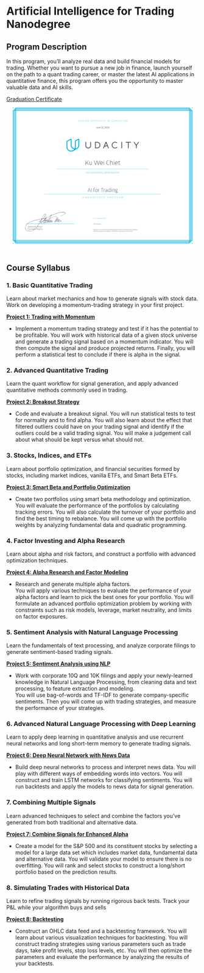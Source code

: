 # Artificial Intelligence for Trading Nanodegree

## Program Description
In this program, you’ll analyze real data and build financial models for trading. Whether you want to pursue a new job in finance, launch yourself on the path to a quant trading career, or master the latest AI applications in quantitative finance, this program offers you the opportunity to master valuable data and AI skills.

[Graduation Certificate](https://confirm.udacity.com/HK72H292)
<img src="./images/certificate.svg">

## Course Syllabus

### 1. Basic Quantitative Trading
Learn about market mechanics and how to generate signals with stock data. Work on developing a momentum-trading strategy in your first project.

**[Project 1: Trading with Momentum](./project_1)**
* Implement a momentum trading strategy and test if it has the potential to be profitable.
You will work with historical data of a given stock universe and generate a trading signal based on a momentum indicator. You will then compute the signal and produce projected returns. Finally, you will perform a statistical test to conclude if there is alpha in the signal.

### 2. Advanced Quantitative Trading
Learn the quant workflow for signal generation, and apply advanced quantitative methods commonly used in trading.

**[Project 2: Breakout Strategy](./project_2)**
* Code and evaluate a breakout signal.
  You will run statistical tests to test for normality and to find alpha. You will also learn about the effect that filtered outliers could have on your trading signal and identify if the outliers could be a valid trading signal. You will make a judgement call about what should be kept versus what should not.  

### 3. Stocks, Indices, and ETFs
Learn about portfolio optimization, and financial securities formed by stocks, including market indices, vanilla ETFs, and Smart Beta ETFs.

**[Project 3: Smart Beta and Portfolio Optimization](./project_3)**
* Create two portfolios using smart beta methodology and optimization.
  You will evaluate the performance of the portfolios by calculating tracking errors. You will also calculate the turnover of your portfolio and find the best timing to rebalance. You will come up with the portfolio weights by analyzing fundamental data and quadratic programming.

### 4. Factor Investing and Alpha Research
Learn about alpha and risk factors, and construct a portfolio with advanced optimization techniques.

**[Project 4: Alpha Research and Factor Modeling](./project_4)**
* Research and generate multiple alpha factors.  
  You will apply various techniques to evaluate the performance of your alpha factors and learn to pick the best ones for your portfolio. You will formulate an advanced portfolio optimization problem by working with constraints such as risk models, leverage, market neutrality, and limits on factor exposures.

### 5. Sentiment Analysis with Natural Language Processing
Learn the fundamentals of text processing, and analyze corporate filings to generate sentiment-based trading signals.

**[Project 5: Sentiment Analysis using NLP](./project_5)**
* Work with corporate 10Q and 10K filings and apply your newly-learned knowledge in Natural Language Processing, from cleaning data and text processing, to feature extraction and modeling.  
You will use bag-of-words and TF-IDF to generate company-specific sentiments. Then you will come up with trading strategies, and measure the performance of your strategies.  

### 6. Advanced Natural Language Processing with Deep Learning
Learn to apply deep learning in quantitative analysis and use recurrent neural networks and long short-term memory to generate trading signals.

**[Project 6: Deep Neural Network with News Data](./project_6)**
* Build deep neural networks to process and interpret news data.
  You will play with different ways of embedding words into vectors. You will construct and train LSTM networks for classifying sentiments. You will run backtests and apply the models to news data for signal generation.  

### 7. Combining Multiple Signals
Learn advanced techniques to select and combine the factors you’ve generated from both traditional and alternative data.

**[Project 7: Combine Signals for Enhanced Alpha](./project_7)**
* Create a model for the S&P 500 and its constituent stocks by selecting a model for a large data set which includes market data, fundamental data and alternative data.
 You will validate your model to ensure there is no overfitting. You will rank and select stocks to construct a long/short portfolio based on the prediction results.

### 8. Simulating Trades with Historical Data
Learn to refine trading signals by running rigorous back tests. Track your P&L while your algorithm buys and sells

**[Project 8: Backtesting](./project_8)**
* Construct an OHLC data feed and a backtesting framework.
  You will learn about various visualization techniques for backtesting. You will construct trading strategies using various parameters such as trade days, take profit levels, stop loss levels, etc. You will then optimize the parameters and evaluate the performance by analyzing the results of your backtests.
